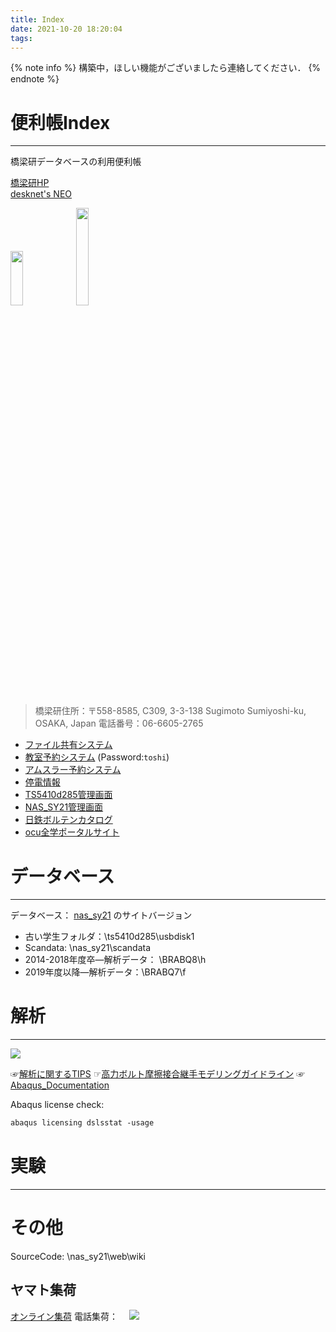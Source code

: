 ```yaml
---
title: Index
date: 2021-10-20 18:20:04
tags: 
---
```


{% note info %} 
<i class="fas fa-cog fa-spin"></i> 構築中，ほしい機能がございましたら連絡してください．
{% endnote %}

# 便利帳Index
---
橋梁研データベースの利用便利帳

<i class="fas fa-home" style="color: #339af0;"></i> [橋梁研HP](http://brdg.civil.eng.osaka-cu.ac.jp/index.html)  
<i class="fas fa-dove" style="color: #057bce;"></i>[desknet's NEO](https://bridge-ocu.dn-cloud.com/cgi-bin/dneo/dneo.cgi?cmd=schindex#cmd=schmonth&date=20211104&id=7)  

[<img style="margin: auto;" src="https://img.shields.io/badge/In-%E7%A0%94%E7%A9%B6%E5%AE%A4%E5%85%A5%E5%AE%A4-blue?logo=CoffeeScript" width=20% height=15% >](http://ocu.jp/s/GIjPszuU) 
[<img style="margin: auto;" src="https://img.shields.io/badge/Out-%E7%A0%94%E7%A9%B6%E5%AE%A4%E9%80%80%E5%AE%A4-red?logo=Datadog" width=20% height=20% >](http://ocu.jp/l/LTR0007)

> 橋梁研住所：〒558-8585, C309, 3-3-138 Sugimoto Sumiyoshi-ku, OSAKA, Japan
電話番号：06-6605-2765

<!-- <button type="button">Click Me!</button> -->
- <i class="far fa-folder-open"></i> [ファイル共有システム](http://brdg.civil.eng.osaka-cu.ac.jp/filePublisher/login.php)
- <i class="fas fa-school"></i> [教室予約システム](https://www.r326.com/b/main.aspx?g=rMSqVK3523reGnQ80)  (Password:`toshi`)
- <i class="fas fa-cog"></i> [アムスラー予約システム](https://www.r326.com/b/main.aspx?g=8YB015ird1oUonNH1)
- <i class="fas fa-plug"></i> [停電情報](http://ann.cii.osaka-cu.ac.jp/announce/announce.html)
- <i class="fas fa-server"></i> [TS5410d285管理画面](http://10.108.51.9/login.html)
- <i class="fas fa-server"></i> [NAS_SY21管理画面](http://10.108.51.13:5000/)
- <i class="fas fa-hammer"></i> [日鉄ボルテンカタログ](http://www.bolten.co.jp/products/product)
- <i class="fas fa-university"></i> [ocu全学ポータルサイト](https://www.portal.osaka-cu.ac.jp/ja/)
<i class="far fa-university"></i>


# データベース
--- 

データベース：
 [nas_sy21](http://10.108.51.13:7000/) のサイトバージョン
- 古い学生フォルダ：\\ts5410d285\usbdisk1
- Scandata: \\nas_sy21\scandata
- 2014-2018年度卒―解析データ： \\BRABQ8\h
- 2019年度以降―解析データ：\\BRABQ7\f

# 解析
---
![](/images/lisence.png)



☞[解析に関するTIPS](/2021/10/30/abaqus-tips/)
☞[高力ボルト摩擦接合継手モデリングガイドライン](https://cdn.jsdelivr.net/gh/ChenYu-K/brwiki@master/source/doc/BMR_V1.pdf)
☞[Abaqus_Documentation](https://help.3ds.com/2020/English/DSSIMULIA_Established/SIMULIA_Established_FrontmatterMap/sim-r-DSDocAbaqus.htm?ContextScope=all)

Abaqus license check: 
```txt
abaqus licensing dslsstat -usage
```

# 実験
---


# その他
SourceCode: \\nas_sy21\web\wiki
## ヤマト集荷

[オンライン集荷](https://shuka.kuronekoyamato.co.jp/shuka_req/TopAction_doInit.action?portal=top&ref=portal_A1c%3D)
電話集荷：　
![](https://cdn.jsdelivr.net/gh/ChenYu-K/bridgewiki@master/pic/yamato.png)
